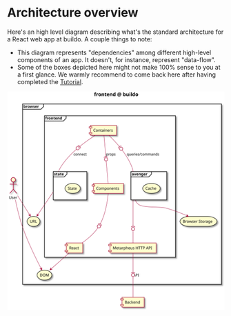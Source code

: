 # Architecture overview

Here's an high level diagram describing what's the standard architecture for a React web app at buildo.
A couple things to note:
- This diagram represents "dependencies" among different high-level components of an app. It doesn't, for instance, represent "data-flow".
- Some of the boxes depicted here might not make 100% sense to you at a first glance. We warmly recommend to come back here after having completed the [Tutorial](../5.tutorial.md).

![](architecture.svg)
